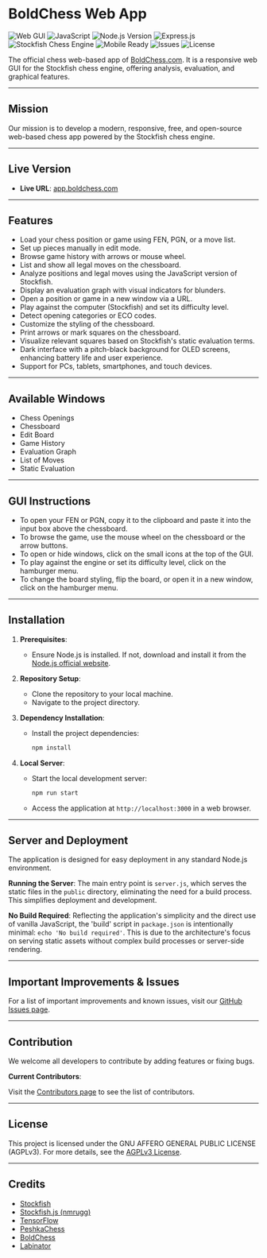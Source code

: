 # BoldChess Web App

![Web GUI](https://img.shields.io/badge/Web_GUI-Responsive-526ba2)
![JavaScript](https://img.shields.io/badge/Language-JavaScript-f0db4f)
![Node.js Version](https://img.shields.io/badge/Node.js-v22.1.0-339933)
![Express.js](https://img.shields.io/badge/Express.js-4.19.2-259dff)
![Stockfish Chess Engine](https://img.shields.io/badge/Stockfish_Version-16-358853)
![Mobile Ready](https://img.shields.io/badge/Mobile_Ready-Yes-985b68)
![Issues](https://img.shields.io/github/issues-search/LabinatorSolutions/boldchess-web-app?label=Known%20Bugs&query=is%3Aissue+is%3Aopen+label%3Abug)
![License](https://img.shields.io/badge/License-AGPL_v3-663366)

The official chess web-based app of [BoldChess.com](https://boldchess.com/).
It is a responsive web GUI for the Stockfish chess engine, offering analysis, evaluation, and graphical features.

---

## Mission

Our mission is to develop a modern, responsive, free, and open-source web-based chess app powered by the Stockfish chess engine.

---

## Live Version

- **Live URL**: [app.boldchess.com](https://app.boldchess.com/)

---

## Features

- Load your chess position or game using FEN, PGN, or a move list.
- Set up pieces manually in edit mode.
- Browse game history with arrows or mouse wheel.
- List and show all legal moves on the chessboard.
- Analyze positions and legal moves using the JavaScript version of Stockfish.
- Display an evaluation graph with visual indicators for blunders.
- Open a position or game in a new window via a URL.
- Play against the computer (Stockfish) and set its difficulty level.
- Detect opening categories or ECO codes.
- Customize the styling of the chessboard.
- Print arrows or mark squares on the chessboard.
- Visualize relevant squares based on Stockfish's static evaluation terms.
- Dark interface with a pitch-black background for OLED screens, enhancing battery life and user experience.
- Support for PCs, tablets, smartphones, and touch devices.

---

## Available Windows

- Chess Openings
- Chessboard
- Edit Board
- Game History
- Evaluation Graph
- List of Moves
- Static Evaluation

---

## GUI Instructions

- To open your FEN or PGN, copy it to the clipboard and paste it into the input box above the chessboard.
- To browse the game, use the mouse wheel on the chessboard or the arrow buttons.
- To open or hide windows, click on the small icons at the top of the GUI.
- To play against the engine or set its difficulty level, click on the hamburger menu.
- To change the board styling, flip the board, or open it in a new window, click on the hamburger menu.

---

## Installation

1. **Prerequisites**:
   - Ensure Node.js is installed. If not, download and install it from the [Node.js official website](https://nodejs.org/).

2. **Repository Setup**:
   - Clone the repository to your local machine.
   - Navigate to the project directory.

3. **Dependency Installation**:
   - Install the project dependencies:
     ```bash
     npm install
     ```

4. **Local Server**:
   - Start the local development server:
     ```bash
     npm run start
     ```
   - Access the application at `http://localhost:3000` in a web browser.

---

## Server and Deployment

The application is designed for easy deployment in any standard Node.js environment.

**Running the Server**: The main entry point is `server.js`, which serves the static files in the `public` directory, eliminating the need for a build process. This simplifies deployment and development.

**No Build Required**: Reflecting the application's simplicity and the direct use of vanilla JavaScript, the 'build' script in `package.json` is intentionally minimal: `echo 'No build required'`. This is due to the architecture's focus on serving static assets without complex build processes or server-side rendering.

---

## Important Improvements & Issues

For a list of important improvements and known issues, visit our [GitHub Issues page](https://github.com/LabinatorSolutions/boldchess-web-app/issues).

---

## Contribution

We welcome all developers to contribute by adding features or fixing bugs.

**Current Contributors**:

Visit the [Contributors page](https://github.com/LabinatorSolutions/boldchess-web-app/graphs/contributors) to see the list of contributors.

---

## License

This project is licensed under the GNU AFFERO GENERAL PUBLIC LICENSE (AGPLv3). For more details, see the [AGPLv3 License](https://www.gnu.org/licenses/agpl-3.0.html).

---

## Credits

- [Stockfish](https://github.com/mcostalba/Stockfish)
- [Stockfish.js (nmrugg)](https://github.com/nmrugg/stockfish.js)
- [TensorFlow](https://github.com/tensorflow/tensorflow)
- [PeshkaChess](https://github.com/hxim/PeshkaChess)
- [BoldChess](https://boldchess.com/)
- [Labinator](https://labinator.com/)